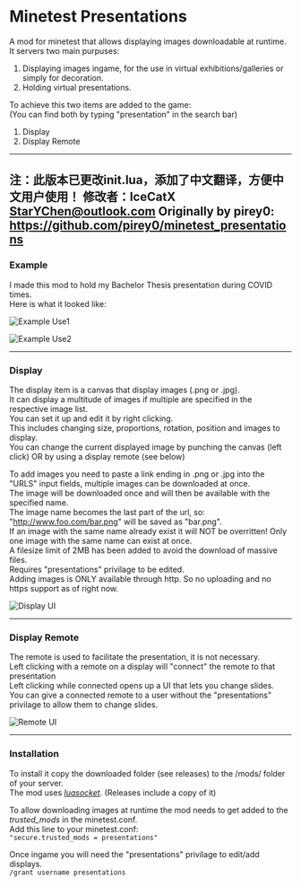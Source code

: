 # Minetest Presentations
A mod for minetest that allows displaying images downloadable at runtime.  
It servers two main purpuses:  
1. Displaying images ingame, for the use in virtual exhibitions/galleries or simply for decoration.  
2. Holding virtual presentations.  

To achieve this two items are added to the game:   
(You can find both by typing "presentation" in the search bar)  
1. Display  
2. Display Remote  

---
注：此版本已更改init.lua，添加了中文翻译，方便中文用户使用！
修改者：IceCatX  <StarYChen@outlook.com> 
Originally by pirey0: https://github.com/pirey0/minetest_presentations
---

### Example 
I made this mod to hold my Bachelor Thesis presentation during COVID times.  
Here is what it looked like:  


![Example Use1](https://user-images.githubusercontent.com/38705070/107877861-3caa2000-6ecf-11eb-997d-abee3c550fed.png)

![Example Use2](https://user-images.githubusercontent.com/38705070/107877865-459af180-6ecf-11eb-9bbd-d4396549e7b5.png)

---

### Display

The display item is a canvas that display images (.png or .jpg).  
It can display a multitude of images if multiple are specified in the respective image list.  
You can set it up and edit it by right clicking.  
This includes changing size, proportions, rotation, position and images to display.  
You can change the current displayed image by punching the canvas (left click) OR by using a display remote (see below)  

To add images you need to paste a link ending in .png or .jpg into the "URLS" input fields, multiple images can be downloaded at once.   
The image will be downloaded once and will then be available with the specified name.  
The image name becomes the last part of the url, so: "http://www.foo.com/bar.png" will be saved as "bar.png".  
If an image with the same name already exist it will NOT be overritten! Only one image with the same name can exist at once.  
A filesize limit of 2MB has been added to avoid the download of massive files.    
Requires "presentations" privilage to be edited.   
Adding images is ONLY available through http. So no uploading and no https support as of right now.  

![Display UI](https://user-images.githubusercontent.com/38705070/107877925-97dc1280-6ecf-11eb-916d-e43f2e7705e0.png)

---

### Display Remote
The remote is used to facilitate the presentation, it is not necessary.   
Left clicking with a remote on a display will "connect" the remote to that presentation  
Left clicking while connected opens up a UI that lets you change slides.  
You can give a connected remote to a user without the "presentations" privilage to allow them to change slides.  

![Remote UI](https://user-images.githubusercontent.com/38705070/107877924-9579b880-6ecf-11eb-9533-aeb11abbd380.png)

---


### Installation

To install it copy the downloaded folder (see releases) to the /mods/ folder of your server.  
The mod uses [*luasocket*](http://w3.impa.br/~diego/software/luasocket/).  (Releases include a copy of it)  

To allow downloading images at runtime the mod needs to get added to the *trusted_mods* in the minetest.conf.  
Add this line to your minetest.conf:  
`"secure.trusted_mods = presentations"`  


Once ingame you will need the "presentations" privilage to edit/add displays.  
`/grant username presentations`    
